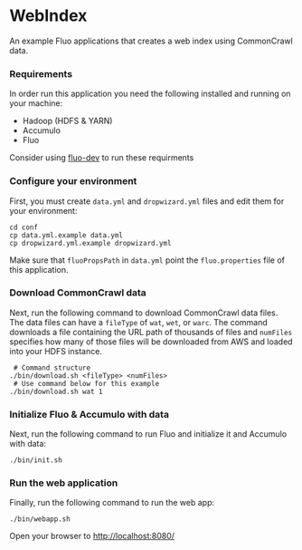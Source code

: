 # WebIndex

An example Fluo applications that creates a web index using CommonCrawl data.

### Requirements

In order run this application you need the following installed and running on your
machine:

* Hadoop (HDFS & YARN)
* Accumulo
* Fluo

Consider using [fluo-dev] to run these requirments

### Configure your environment

First, you must create `data.yml` and `dropwizard.yml` files and edit them for your environment:

    cd conf
    cp data.yml.example data.yml
    cp dropwizard.yml.example dropwizard.yml

Make sure that `fluoPropsPath` in `data.yml` point the `fluo.properties` file of this application.

### Download CommonCrawl data

Next, run the following command to download CommonCrawl data files.  The data files can have a `fileType`
of `wat`, `wet`, or `warc`.  The command downloads a file containing the URL path of thousands of files and
`numFiles` specifies how many of those files will be downloaded from AWS and loaded into your HDFS instance.

     # Command structure
    ./bin/download.sh <fileType> <numFiles>
     # Use command below for this example
    ./bin/download.sh wat 1

### Initialize Fluo & Accumulo with data

Next, run the following command to run Fluo and initialize it and Accumulo with data:

    ./bin/init.sh

### Run the web application

Finally, run the following command to run the web app:

    ./bin/webapp.sh

Open your browser to [http://localhost:8080/](http://localhost:8080/)

[fluo-dev]: https://github.com/fluo-io/fluo-dev
